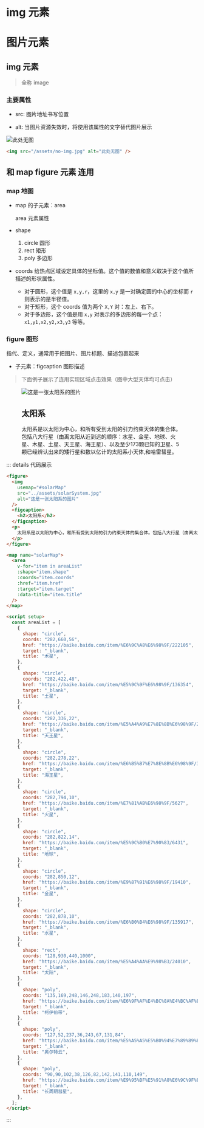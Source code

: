 # img 元素

# 图片元素

## img 元素

> 全称 image

### 主要属性

- src: 图片地址书写位置

- alt: 当图片资源失效时，将使用该属性的文字替代图片展示

<img src="/assets/no-img.jpg" alt="此处无图" />

```html
<img src="/assets/no-img.jpg" alt="此处无图" />
```

## 和 map figure 元素 连用

### map 地图

- map 的子元素：area

  area 元素属性

- shape

  1. circle 圆形
  2. rect 矩形
  3. poly 多边形

- coords
  给热点区域设定具体的<span class="cor-in">坐标值</span>。这个值的数值和意义取决于这个值所描述的形状属性。
  - 对于<span class="cor-wa">圆形</span>，这个值是 `x,y,r`，这里的 `x,y` 是一对确定圆的中心的坐标而 `r` 则表示的是半径值。
  - 对于<span class="cor-wa">矩形</span>，这个 coords 值为两个 `X,Y` 对：左上、右下。
  - 对于<span class="cor-wa">多边形</span>，这个值是用 `x,y` 对表示的多边形的每一个点：`x1,y1,x2,y2,x3,y3` 等等。

### figure 图形

指代、定义，通常用于把图片、图片标题、描述包裹起来

- 子元素：figcaption 图形描述

> 下面例子展示了连用实现区域点击效果（图中大型天体均可点击）

<figure>
  <img
    usemap="#solarMap"
    src="/assets/html/solarSystem.jpg"
    alt="这是一张太阳系的图片"
  />
  <figcaption>
    <h2>太阳系</h2>
  </figcaption>
  <p>
    太阳系是以太阳为中心，和所有受到太阳的引力约束天体的集合体。包括八大行星（由离太阳从近到远的顺序：水星、金星、地球、火星、木星、土星、天王星、海王星）、以及至少173颗已知的卫星、5颗已经辨认出来的矮行星和数以亿计的太阳系小天体,和哈雷彗星。
  </p>
</figure>

<script setup>
const areaList = [
  {
      shape: 'circle',
      coords: "282,660,56",
      href: "https://baike.baidu.com/item/%E6%9C%A8%E6%98%9F/222105",
      target: "_blank",
      title: "木星"
    },
    {
      shape: 'circle',
      coords: "282,422,48",
      href: "https://baike.baidu.com/item/%E5%9C%9F%E6%98%9F/136354",
      target: "_blank",
      title: "土星"
    },
    {
      shape: 'circle',
      coords: "282,336,22",
      href: "https://baike.baidu.com/item/%E5%A4%A9%E7%8E%8B%E6%98%9F/21805",
      target: "_blank",
      title: "天王星"
    },
    {
      shape: 'circle',
      coords: "282,278,22",
      href: "https://baike.baidu.com/item/%E6%B5%B7%E7%8E%8B%E6%98%9F/30351",
      target: "_blank",
      title: "海王星"
    },
    {
      shape: 'circle',
      coords: "282,794,10",
      href: "https://baike.baidu.com/item/%E7%81%AB%E6%98%9F/5627",
      target: "_blank",
      title: "火星"
    },
    {
      shape: 'circle',
      coords: "282,822,14",
      href: "https://baike.baidu.com/item/%E5%9C%B0%E7%90%83/6431",
      target: "_blank",
      title: "地球"
    },
    {
      shape: 'circle',
      coords: "282,850,12",
      href: "https://baike.baidu.com/item/%E9%87%91%E6%98%9F/19410",
      target: "_blank",
      title: "金星"
    },
    {
      shape: 'circle',
      coords: "282,878,10",
      href: "https://baike.baidu.com/item/%E6%B0%B4%E6%98%9F/135917",
      target: "_blank",
      title: "水星"
    },
    {
      shape: 'rect',
      coords: "128,930,440,1000",
      href: "https://baike.baidu.com/item/%E5%A4%AA%E9%98%B3/24010",
      target: "_blank",
      title: "太阳"
    },
    {
      shape: 'poly',
      coords: "135,169,248,146,248,183,140,197",
      href: "https://baike.baidu.com/item/%E6%9F%AF%E4%BC%8A%E4%BC%AF%E5%B8%A6",
      target: "_blank",
      title: "柯伊伯带"
    },
    {
      shape: 'poly',
      coords: "127,52,237,36,243,67,131,84",
      href: "https://baike.baidu.com/item/%E5%A5%A5%E5%B0%94%E7%89%B9%E4%BA%91",
      target: "_blank",
      title: "奥尔特云"
    },
    {
      shape: 'poly',
      coords: "90,90,102,38,126,82,142,141,110,149",
      href: "https://baike.baidu.com/item/%E9%95%BF%E5%91%A8%E6%9C%9F%E5%BD%97%E6%98%9F",
      target: "_blank",
      title: "长周期彗星"
    }
]
</script>

<map name="solarMap">
  <area
    v-for="item in areaList"
    :shape="item.shape"
    :coords="item.coords"
    :href="item.href"
    :target="item.target"
    :data-title="item.title"
  />
</map>

::: details 代码展示

```html
<figure>
  <img
    usemap="#solarMap"
    src="../assets/solarSystem.jpg"
    alt="这是一张太阳系的图片"
  />
  <figcaption>
    <h2>太阳系</h2>
  </figcaption>
  <p>
    太阳系是以太阳为中心，和所有受到太阳的引力约束天体的集合体。包括八大行星（由离太阳从近到远的顺序：水星、金星、地球、火星、木星、土星、天王星、海王星）、以及至少173颗已知的卫星、5颗已经辨认出来的矮行星和数以亿计的太阳系小天体,和哈雷彗星。
  </p>
</figure>

<map name="solarMap">
  <area
    v-for="item in areaList"
    :shape="item.shape"
    :coords="item.coords"
    :href="item.href"
    :target="item.target"
    :data-title="item.title"
  />
</map>

<script setup>
  const areaList = [
    {
      shape: "circle",
      coords: "282,660,56",
      href: "https://baike.baidu.com/item/%E6%9C%A8%E6%98%9F/222105",
      target: "_blank",
      title: "木星",
    },
    {
      shape: "circle",
      coords: "282,422,48",
      href: "https://baike.baidu.com/item/%E5%9C%9F%E6%98%9F/136354",
      target: "_blank",
      title: "土星",
    },
    {
      shape: "circle",
      coords: "282,336,22",
      href: "https://baike.baidu.com/item/%E5%A4%A9%E7%8E%8B%E6%98%9F/21805",
      target: "_blank",
      title: "天王星",
    },
    {
      shape: "circle",
      coords: "282,278,22",
      href: "https://baike.baidu.com/item/%E6%B5%B7%E7%8E%8B%E6%98%9F/30351",
      target: "_blank",
      title: "海王星",
    },
    {
      shape: "circle",
      coords: "282,794,10",
      href: "https://baike.baidu.com/item/%E7%81%AB%E6%98%9F/5627",
      target: "_blank",
      title: "火星",
    },
    {
      shape: "circle",
      coords: "282,822,14",
      href: "https://baike.baidu.com/item/%E5%9C%B0%E7%90%83/6431",
      target: "_blank",
      title: "地球",
    },
    {
      shape: "circle",
      coords: "282,850,12",
      href: "https://baike.baidu.com/item/%E9%87%91%E6%98%9F/19410",
      target: "_blank",
      title: "金星",
    },
    {
      shape: "circle",
      coords: "282,878,10",
      href: "https://baike.baidu.com/item/%E6%B0%B4%E6%98%9F/135917",
      target: "_blank",
      title: "水星",
    },
    {
      shape: "rect",
      coords: "128,930,440,1000",
      href: "https://baike.baidu.com/item/%E5%A4%AA%E9%98%B3/24010",
      target: "_blank",
      title: "太阳",
    },
    {
      shape: "poly",
      coords: "135,169,248,146,248,183,140,197",
      href: "https://baike.baidu.com/item/%E6%9F%AF%E4%BC%8A%E4%BC%AF%E5%B8%A6",
      target: "_blank",
      title: "柯伊伯带",
    },
    {
      shape: "poly",
      coords: "127,52,237,36,243,67,131,84",
      href: "https://baike.baidu.com/item/%E5%A5%A5%E5%B0%94%E7%89%B9%E4%BA%91",
      target: "_blank",
      title: "奥尔特云",
    },
    {
      shape: "poly",
      coords: "90,90,102,38,126,82,142,141,110,149",
      href: "https://baike.baidu.com/item/%E9%95%BF%E5%91%A8%E6%9C%9F%E5%BD%97%E6%98%9F",
      target: "_blank",
      title: "长周期彗星",
    },
  ];
</script>
```

:::
